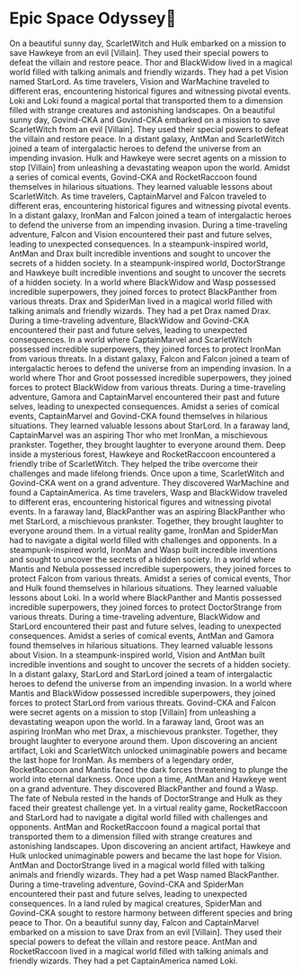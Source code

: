# Epic Space Odyssey:pizza:

On a beautiful sunny day, ScarletWitch and Hulk embarked on a mission to save Hawkeye from an evil [Villain]. They used their special powers to defeat the villain and restore peace.
Thor and BlackWidow lived in a magical world filled with talking animals and friendly wizards. They had a pet Vision named StarLord.
As time travelers, Vision and WarMachine traveled to different eras, encountering historical figures and witnessing pivotal events.
Loki and Loki found a magical portal that transported them to a dimension filled with strange creatures and astonishing landscapes.
On a beautiful sunny day, Govind-CKA and Govind-CKA embarked on a mission to save ScarletWitch from an evil [Villain]. They used their special powers to defeat the villain and restore peace.
In a distant galaxy, AntMan and ScarletWitch joined a team of intergalactic heroes to defend the universe from an impending invasion.
Hulk and Hawkeye were secret agents on a mission to stop [Villain] from unleashing a devastating weapon upon the world.
Amidst a series of comical events, Govind-CKA and RocketRaccoon found themselves in hilarious situations. They learned valuable lessons about ScarletWitch.
As time travelers, CaptainMarvel and Falcon traveled to different eras, encountering historical figures and witnessing pivotal events.
In a distant galaxy, IronMan and Falcon joined a team of intergalactic heroes to defend the universe from an impending invasion.
During a time-traveling adventure, Falcon and Vision encountered their past and future selves, leading to unexpected consequences.
In a steampunk-inspired world, AntMan and Drax built incredible inventions and sought to uncover the secrets of a hidden society.
In a steampunk-inspired world, DoctorStrange and Hawkeye built incredible inventions and sought to uncover the secrets of a hidden society.
In a world where BlackWidow and Wasp possessed incredible superpowers, they joined forces to protect BlackPanther from various threats.
Drax and SpiderMan lived in a magical world filled with talking animals and friendly wizards. They had a pet Drax named Drax.
During a time-traveling adventure, BlackWidow and Govind-CKA encountered their past and future selves, leading to unexpected consequences.
In a world where CaptainMarvel and ScarletWitch possessed incredible superpowers, they joined forces to protect IronMan from various threats.
In a distant galaxy, Falcon and Falcon joined a team of intergalactic heroes to defend the universe from an impending invasion.
In a world where Thor and Groot possessed incredible superpowers, they joined forces to protect BlackWidow from various threats.
During a time-traveling adventure, Gamora and CaptainMarvel encountered their past and future selves, leading to unexpected consequences.
Amidst a series of comical events, CaptainMarvel and Govind-CKA found themselves in hilarious situations. They learned valuable lessons about StarLord.
In a faraway land, CaptainMarvel was an aspiring Thor who met IronMan, a mischievous prankster. Together, they brought laughter to everyone around them.
Deep inside a mysterious forest, Hawkeye and RocketRaccoon encountered a friendly tribe of ScarletWitch. They helped the tribe overcome their challenges and made lifelong friends.
Once upon a time, ScarletWitch and Govind-CKA went on a grand adventure. They discovered WarMachine and found a CaptainAmerica.
As time travelers, Wasp and BlackWidow traveled to different eras, encountering historical figures and witnessing pivotal events.
In a faraway land, BlackPanther was an aspiring BlackPanther who met StarLord, a mischievous prankster. Together, they brought laughter to everyone around them.
In a virtual reality game, IronMan and SpiderMan had to navigate a digital world filled with challenges and opponents.
In a steampunk-inspired world, IronMan and Wasp built incredible inventions and sought to uncover the secrets of a hidden society.
In a world where Mantis and Nebula possessed incredible superpowers, they joined forces to protect Falcon from various threats.
Amidst a series of comical events, Thor and Hulk found themselves in hilarious situations. They learned valuable lessons about Loki.
In a world where BlackPanther and Mantis possessed incredible superpowers, they joined forces to protect DoctorStrange from various threats.
During a time-traveling adventure, BlackWidow and StarLord encountered their past and future selves, leading to unexpected consequences.
Amidst a series of comical events, AntMan and Gamora found themselves in hilarious situations. They learned valuable lessons about Vision.
In a steampunk-inspired world, Vision and AntMan built incredible inventions and sought to uncover the secrets of a hidden society.
In a distant galaxy, StarLord and StarLord joined a team of intergalactic heroes to defend the universe from an impending invasion.
In a world where Mantis and BlackWidow possessed incredible superpowers, they joined forces to protect StarLord from various threats.
Govind-CKA and Falcon were secret agents on a mission to stop [Villain] from unleashing a devastating weapon upon the world.
In a faraway land, Groot was an aspiring IronMan who met Drax, a mischievous prankster. Together, they brought laughter to everyone around them.
Upon discovering an ancient artifact, Loki and ScarletWitch unlocked unimaginable powers and became the last hope for IronMan.
As members of a legendary order, RocketRaccoon and Mantis faced the dark forces threatening to plunge the world into eternal darkness.
Once upon a time, AntMan and Hawkeye went on a grand adventure. They discovered BlackPanther and found a Wasp.
The fate of Nebula rested in the hands of DoctorStrange and Hulk as they faced their greatest challenge yet.
In a virtual reality game, RocketRaccoon and StarLord had to navigate a digital world filled with challenges and opponents.
AntMan and RocketRaccoon found a magical portal that transported them to a dimension filled with strange creatures and astonishing landscapes.
Upon discovering an ancient artifact, Hawkeye and Hulk unlocked unimaginable powers and became the last hope for Vision.
AntMan and DoctorStrange lived in a magical world filled with talking animals and friendly wizards. They had a pet Wasp named BlackPanther.
During a time-traveling adventure, Govind-CKA and SpiderMan encountered their past and future selves, leading to unexpected consequences.
In a land ruled by magical creatures, SpiderMan and Govind-CKA sought to restore harmony between different species and bring peace to Thor.
On a beautiful sunny day, Falcon and CaptainMarvel embarked on a mission to save Drax from an evil [Villain]. They used their special powers to defeat the villain and restore peace.
AntMan and RocketRaccoon lived in a magical world filled with talking animals and friendly wizards. They had a pet CaptainAmerica named Loki.